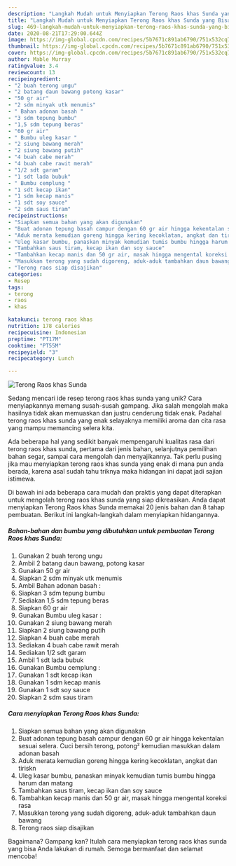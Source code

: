 ```yaml
---
description: "Langkah Mudah untuk Menyiapkan Terong Raos khas Sunda yang Bisa Manjain Lidah"
title: "Langkah Mudah untuk Menyiapkan Terong Raos khas Sunda yang Bisa Manjain Lidah"
slug: 469-langkah-mudah-untuk-menyiapkan-terong-raos-khas-sunda-yang-bisa-manjain-lidah
date: 2020-08-21T17:29:00.644Z
image: https://img-global.cpcdn.com/recipes/5b7671c891ab6790/751x532cq70/terong-raos-khas-sunda-foto-resep-utama.jpg
thumbnail: https://img-global.cpcdn.com/recipes/5b7671c891ab6790/751x532cq70/terong-raos-khas-sunda-foto-resep-utama.jpg
cover: https://img-global.cpcdn.com/recipes/5b7671c891ab6790/751x532cq70/terong-raos-khas-sunda-foto-resep-utama.jpg
author: Mable Murray
ratingvalue: 3.4
reviewcount: 13
recipeingredient:
- "2 buah terong ungu"
- "2 batang daun bawang potong kasar"
- "50 gr air"
- "2 sdm minyak utk menumis"
- " Bahan adonan basah "
- "3 sdm tepung bumbu"
- "1,5 sdm tepung beras"
- "60 gr air"
- " Bumbu uleg kasar "
- "2 siung bawang merah"
- "2 siung bawang putih"
- "4 buah cabe merah"
- "4 buah cabe rawit merah"
- "1/2 sdt garam"
- "1 sdt lada bubuk"
- " Bumbu cemplung "
- "1 sdt kecap ikan"
- "1 sdm kecap manis"
- "1 sdt soy sauce"
- "2 sdm saus tiram"
recipeinstructions:
- "Siapkan semua bahan yang akan digunakan"
- "Buat adonan tepung basah campur dengan 60 gr air hingga kekentalan sesuai selera. Cuci bersih terong, potong² kemudian masukkan dalam adonan basah"
- "Aduk merata kemudian goreng hingga kering kecoklatan, angkat dan tiriskn"
- "Uleg kasar bumbu, panaskan minyak kemudian tumis bumbu hingga harum dan matang"
- "Tambahkan saus tiram, kecap ikan dan soy sauce"
- "Tambahkan kecap manis dan 50 gr air, masak hingga mengental koreksi rasa"
- "Masukkan terong yang sudah digoreng, aduk-aduk tambahkan daun bawang"
- "Terong raos siap disajikan"
categories:
- Resep
tags:
- terong
- raos
- khas

katakunci: terong raos khas 
nutrition: 178 calories
recipecuisine: Indonesian
preptime: "PT17M"
cooktime: "PT55M"
recipeyield: "3"
recipecategory: Lunch

---
```



![Terong Raos khas Sunda](https://img-global.cpcdn.com/recipes/5b7671c891ab6790/751x532cq70/terong-raos-khas-sunda-foto-resep-utama.jpg)

Sedang mencari ide resep terong raos khas sunda yang unik? Cara menyiapkannya memang susah-susah gampang. Jika salah mengolah maka hasilnya tidak akan memuaskan dan justru cenderung tidak enak. Padahal terong raos khas sunda yang enak selayaknya memiliki aroma dan cita rasa yang mampu memancing selera kita.

Ada beberapa hal yang sedikit banyak mempengaruhi kualitas rasa dari terong raos khas sunda, pertama dari jenis bahan, selanjutnya pemilihan bahan segar, sampai cara mengolah dan menyajikannya. Tak perlu pusing jika mau menyiapkan terong raos khas sunda yang enak di mana pun anda berada, karena asal sudah tahu triknya maka hidangan ini dapat jadi sajian istimewa.




Di bawah ini ada beberapa cara mudah dan praktis yang dapat diterapkan untuk mengolah terong raos khas sunda yang siap dikreasikan. Anda dapat menyiapkan Terong Raos khas Sunda memakai 20 jenis bahan dan 8 tahap pembuatan. Berikut ini langkah-langkah dalam menyiapkan hidangannya.

<!--inarticleads1-->

##### Bahan-bahan dan bumbu yang dibutuhkan untuk pembuatan Terong Raos khas Sunda:

1. Gunakan 2 buah terong ungu
1. Ambil 2 batang daun bawang, potong kasar
1. Gunakan 50 gr air
1. Siapkan 2 sdm minyak utk menumis
1. Ambil  Bahan adonan basah :
1. Siapkan 3 sdm tepung bumbu
1. Sediakan 1,5 sdm tepung beras
1. Siapkan 60 gr air
1. Gunakan  Bumbu uleg kasar :
1. Gunakan 2 siung bawang merah
1. Siapkan 2 siung bawang putih
1. Siapkan 4 buah cabe merah
1. Sediakan 4 buah cabe rawit merah
1. Sediakan 1/2 sdt garam
1. Ambil 1 sdt lada bubuk
1. Gunakan  Bumbu cemplung :
1. Gunakan 1 sdt kecap ikan
1. Gunakan 1 sdm kecap manis
1. Gunakan 1 sdt soy sauce
1. Siapkan 2 sdm saus tiram




<!--inarticleads2-->

##### Cara menyiapkan Terong Raos khas Sunda:

1. Siapkan semua bahan yang akan digunakan
1. Buat adonan tepung basah campur dengan 60 gr air hingga kekentalan sesuai selera. Cuci bersih terong, potong² kemudian masukkan dalam adonan basah
1. Aduk merata kemudian goreng hingga kering kecoklatan, angkat dan tiriskn
1. Uleg kasar bumbu, panaskan minyak kemudian tumis bumbu hingga harum dan matang
1. Tambahkan saus tiram, kecap ikan dan soy sauce
1. Tambahkan kecap manis dan 50 gr air, masak hingga mengental koreksi rasa
1. Masukkan terong yang sudah digoreng, aduk-aduk tambahkan daun bawang
1. Terong raos siap disajikan




Bagaimana? Gampang kan? Itulah cara menyiapkan terong raos khas sunda yang bisa Anda lakukan di rumah. Semoga bermanfaat dan selamat mencoba!
